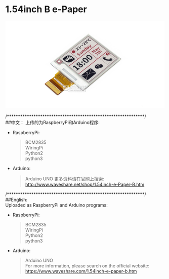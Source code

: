﻿# 1.54inch B e-Paper  
![1.54inch-e-Paper-B-intro.JPG](1.54inch-e-Paper-B-intro.JPG)

/**************************************************************/  
##中文：
上传的为RaspberryPi和Arduino程序:  
* RaspberryPi:  
    > BCM2835  
    > WiringPi  
    > Python2  
    > python3  
* Arduino:  
    > Arduino UNO 
更多资料请在官网上搜索:   
http://www.waveshare.net/shop/1.54inch-e-Paper-B.htm

/**************************************************************/  
##English:  
Uploaded as RaspberryPi and Arduino programs:  
* RaspberryPi:  
    > BCM2835  
    > WiringPi  
    > Python2  
    > python3  
* Arduino:  
    > Arduino UNO  
For more information, please search on the official website:  
https://www.waveshare.com/1.54inch-e-paper-b.htm


